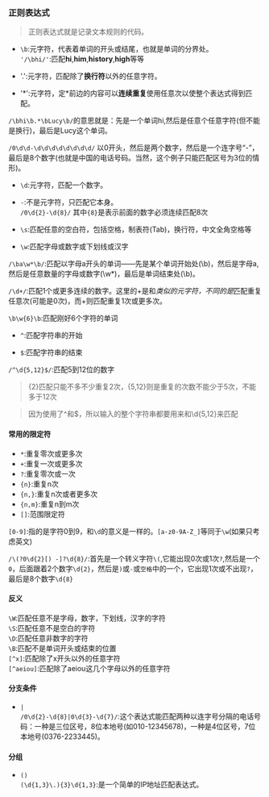 ### 正则表达式   

> 正则表达式就是记录文本规则的代码。   

+ `\b`:元字符，代表着单词的开头或结尾，也就是单词的分界处。   
`'/\bhi/'`:匹配**hi**,**him**,**history**,**high**等等   

+ '.':元字符，匹配除了**换行符**以外的任意字符。   

+ '\*':元字符，定\*前边的内容可以**连续重复**使用任意次以使整个表达式得到匹配。   

`/\bhi\b.*\bLucy\b/`的意思就是：先是一个单词hi,然后是任意个任意字符(但不能是换行)，最后是Lucy这个单词。   

`/0\d\d-\d\d\d\d\d\d\d\d/` 以0开头，然后是两个数字，然后是一个连字号“-”，最后是8个数字(也就是中国的电话号码。当然，这个例子只能匹配区号为3位的情形)。   

+ `\d`:元字符，匹配一个数字。   

+ `-`:不是元字符，只匹配它本身。   
`/0\d{2}-\d{8}/`  其中`{8}`是表示前面的数字必须连续匹配8次   

+ `\s`:匹配任意的空白符，包括空格，制表符(Tab)，换行符，中文全角空格等   

+ `\w`:匹配字母或数字或下划线或汉字   

`/\ba\w*\b/`:匹配以字母a开头的单词——先是某个单词开始处(\b)，然后是字母a,然后是任意数量的字母或数字(\w*)，最后是单词结束处(\b)。   

`/\d+/`:匹配1个或更多连续的数字。这里的+是和*类似的元字符，不同的是*匹配重复任意次(可能是0次)，而+则匹配重复1次或更多次。   

`\b\w{6}\b`:匹配刚好6个字符的单词   

+ `^`:匹配字符串的开始   

+ `$`:匹配字符串的结束   

`/^\d{5,12}$/`:匹配5到12位的数字   

> {2}匹配只能不多不少重复2次，{5,12}则是重复的次数不能少于5次，不能多于12次   

> 因为使用了^和$，所以输入的整个字符串都要用来和\d{5,12}来匹配   

#### 常用的限定符   

+ `*`:重复零次或更多次   
+ `+`:重复一次或更多次   
+ `?`:重复零次或一次
+ `{n}`:重复n次   
+ `{n,}`:重复n次或者更多次   
+ `{n,m}`:重复n到m次   
+ `[]`:范围限定符   

`[0-9]`:指的是字符0到9，和`\d`的意义是一样的。`[a-z0-9A-Z_]`等同于`\w`(如果只考虑英文)   

`/\(?0\d{2}[) -]?\d{8}/`:首先是一个转义字符`\(`,它能出现0次或1次`?`,然后是一个`0`，后面跟着2个数字`\d{2}`，然后是`)`或`-`或`空格`中的一个，它出现1次或不出现`?`，最后是8个数字`\d{8}`   


#### 反义   

`\W`:匹配任意不是字母，数字，下划线，汉字的字符   
`\S`:匹配任意不是空白的字符   
`\D`:匹配任意非数字的字符   
`\B`:匹配不是单词开头或结束的位置   
`[^x]`:匹配除了x开头以外的任意字符   
`[^aeiou]`:匹配除了aeiou这几个字母以外的任意字符   

#### 分支条件   
+ `|`   
`/0\d{2}-\d{8}|0\d{3}-\d{7}/`:这个表达式能匹配两种以连字号分隔的电话号码：一种是三位区号，8位本地号(如010-12345678)，一种是4位区号，7位本地号(0376-2233445)。   

#### 分组   
+ `()`   
`(\d{1,3}\.){3}\d{1,3}`:是一个简单的IP地址匹配表达式。   

